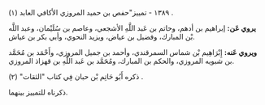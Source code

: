 ١٣٨٩ - تمييز"حفص بن حميد المروزي الأكافي العابد (١) .

**يروي عَن:** إبراهيم بن أدهم، وحاتم بن عَبد اللَّهِ الأشجعي، وعاصم بن سُلَيْمان، وعبد اللَّه بْن المبارك، وفضيل بن عياض، ويزيد النحوي، وأبي بكر بن عياش.

**ويروي عَنه:** إِبْرَاهِيم بْن شماس السمرقندي، وأحمد بن جميل المروزي، وأَحْمَد بن مُحَمَّد بن شبويه المروزي، والحكم بن المبارك، ومُحَمَّد بن عَبد اللَّهِ بن قهزاذ المروزي.

ذكره أَبُو حَاتِم بْن حبان فِي كتاب "الثقات" (٢) .

ذكرناه للتمييز بينهما.